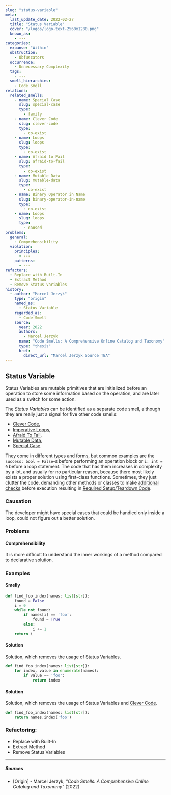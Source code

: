 ```yaml
---
slug: "status-variable"
meta:
  last_update_date: 2022-02-27
  title: "Status Variable"
  cover: "/logos/logo-text-2560x1280.png"
  known_as:
    - ---
categories:
  expanse: "Within"
  obstruction:
    - Obfuscators
  occurrence:
    - Unnecessary Complexity
  tags:
    - ---
  smell_hierarchies:
    - Code Smell
relations:
  related_smells:
    - name: Special Case
      slug: special-case
      type:
        - family
    - name: Clever Code
      slug: clever-code
      type:
        - co-exist
    - name: Loops
      slug: loops
      type:
        - co-exist
    - name: Afraid to Fail
      slug: afraid-to-fail
      type:
        - co-exist
    - name: Mutable Data
      slug: mutable-data
      type:
        - co-exist
    - name: Binary Operator in Name
      slug: binary-operator-in-name
      type:
        - co-exist
    - name: Loops
      slug: loops
      type:
        - caused
problems:
  general:
    - Comprehensibility
  violation:
    principles:
      - ---
    patterns:
      - ---
refactors:
  - Replace with Built-In
  - Extract Method
  - Remove Status Variables
history:
  - author: "Marcel Jerzyk"
    type: "origin"
    named_as:
      - Status Variable
    regarded_as:
      - Code Smell
    source:
      year: 2022
      authors:
        - Marcel Jerzyk
      name: "Code Smells: A Comprehensive Online Catalog and Taxonomy"
      type: "thesis"
      href:
        direct_url: "Marcel Jerzyk Source TBA"
---
```


## Status Variable

Status Variables are mutable primitives that are initialized before an operation to store some information based on the operation, and are later used as a switch for some action.

The _Status Variables_ can be identified as a separate code smell, although they are really just a signal for five other code smells:

- [Clever Code](./clever-code.md),
- [Imperative Loops](./imperative-loops.md),
- [Afraid To Fail](./afraid-to-fail.md),
- [Mutable Data](./mutable-data.md),
- [Special Case](./special-case.md).

They come in different types and forms, but common examples are the `success: bool = False`-s before performing an operation block or `i: int = 0` before a loop statement. The code that has them increases in complexity by a lot, and usually for no particular reason, because there most likely exists a proper solution using first-class functions. Sometimes, they just clutter the code, demanding other methods or classes to make [additional checks](./special-case.md) before execution resulting in [Required Setup/Teardown Code](./required-setup-or-teardown-code.md).

### Causation

The developer might have special cases that could be handled only inside a loop, could not figure out a better solution.

### Problems

#### **Comprehensibility**

It is more difficult to understand the inner workings of a method compared to declarative solution.

### Examples

<div class="example-block">

#### Smelly

```py
def find_foo_index(names: list[str]):
    found = False
    i = 0
    while not found:
        if names[i] == 'foo':
            found = True
        else:
            i += 1
    return i
```

#### Solution

Solution, which removes the usage of Status Variables.

```py
def find_foo_index(names: list[str]):
    for index, value in enumerate(names):
        if value == 'foo':
            return index
```

#### Solution

Solution, which removes the usage of Status Variables and [Clever Code](./clever-code.md).

```py
def find_foo_index(names: list[str]):
    return names.index('foo')
```

</div>

### Refactoring:

- Replace with Built-In
- Extract Method
- Remove Status Variables

---

##### Sources

- [Origin] - Marcel Jerzyk, _"Code Smells: A Comprehensive Online Catalog and Taxonomy"_ (2022)
